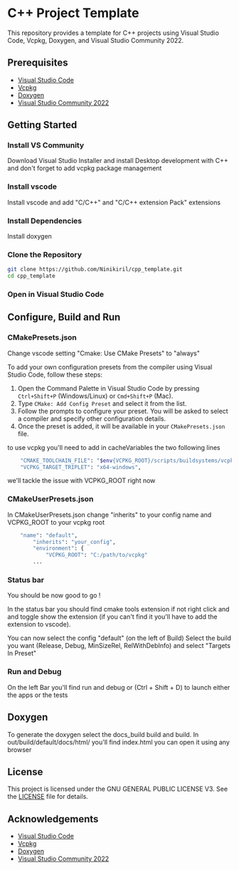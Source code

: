 # C++ Project Template

This repository provides a template for C++ projects using Visual Studio Code, Vcpkg, Doxygen, and Visual Studio Community 2022.

## Prerequisites

- [Visual Studio Code](https://code.visualstudio.com/)
- [Vcpkg](https://github.com/microsoft/vcpkg)
- [Doxygen](http://www.doxygen.nl/)
- [Visual Studio Community 2022](https://visualstudio.microsoft.com/vs/community/)

## Getting Started

### Install VS Community

Download Visual Studio Installer and install Desktop development with C++ and don't forget to add vcpkg package management

### Install vscode

Install vscode and add "C/C++" and "C/C++ extension Pack" extensions

### Install Dependencies

Install doxygen

### Clone the Repository

```sh
git clone https://github.com/Ninikiril/cpp_template.git
cd cpp_template
```

### Open in Visual Studio Code

## Configure, Build and Run

### CMakePresets.json
Change vscode setting "Cmake: Use CMake Presets" to "always"

To add your own configuration presets from the compiler using Visual Studio Code, follow these steps:

1. Open the Command Palette in Visual Studio Code by pressing `Ctrl+Shift+P` (Windows/Linux) or `Cmd+Shift+P` (Mac).
2. Type `CMake: Add Config Preset` and select it from the list.
3. Follow the prompts to configure your preset. You will be asked to select a compiler and specify other configuration details.
4. Once the preset is added, it will be available in your `CMakePresets.json` file.

to use vcpkg you'll need to add in cacheVariables
the two following lines

```sh
    "CMAKE_TOOLCHAIN_FILE": "$env{VCPKG_ROOT}/scripts/buildsystems/vcpkg.cmake",
    "VCPKG_TARGET_TRIPLET": "x64-windows",
```

we'll tackle the issue with VCPKG_ROOT right now

### CMakeUserPresets.json

In CMakeUserPresets.json change "inherits" to your config name and VCPKG_ROOT to your vcpkg root

```sh
    "name": "default",
        "inherits": "your_config",
        "environment": {
            "VCPKG_ROOT": "C:/path/to/vcpkg"
        ...
```
### Status bar

You should be now good to go !

In the status bar you should find cmake tools extension if not right click and and toggle show the extension (if you can't find it you'll have to add the extension to vscode).

You can now select the config "default" (on the left of Build)
Select the build you want (Release, Debug, MinSizeRel, RelWithDebInfo) and select "Targets In Preset"

### Run and Debug

On the left Bar you'll find run and debug or (Ctrl + Shift + D) to launch either the apps or the tests

## Doxygen

To generate the doxygen select the docs_build build and build. In out/build/default/docs/html/ you'll find index.html you can open it using any browser

## License

This project is licensed under the GNU GENERAL PUBLIC LICENSE V3. See the [LICENSE](LICENSE) file for details.

## Acknowledgements

- [Visual Studio Code](https://code.visualstudio.com/)
- [Vcpkg](https://github.com/microsoft/vcpkg)
- [Doxygen](http://www.doxygen.nl/)
- [Visual Studio Community 2022](https://visualstudio.microsoft.com/vs/community/)
